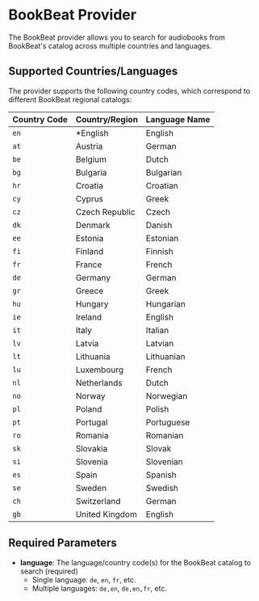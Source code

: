 # BookBeat Provider

The BookBeat provider allows you to search for audiobooks from BookBeat's catalog across multiple countries and languages.

## Supported Countries/Languages

The provider supports the following country codes, which correspond to different BookBeat regional catalogs:

| Country Code | Country/Region | Language Name |
| ------------ | -------------- | ------------- |
| `en`         | *English       | English       |
| `at`         | Austria        | German        |
| `be`         | Belgium        | Dutch         |
| `bg`         | Bulgaria       | Bulgarian     |
| `hr`         | Croatia        | Croatian      |
| `cy`         | Cyprus         | Greek         |
| `cz`         | Czech Republic | Czech         |
| `dk`         | Denmark        | Danish        |
| `ee`         | Estonia        | Estonian      |
| `fi`         | Finland        | Finnish       |
| `fr`         | France         | French        |
| `de`         | Germany        | German        |
| `gr`         | Greece         | Greek         |
| `hu`         | Hungary        | Hungarian     |
| `ie`         | Ireland        | English       |
| `it`         | Italy          | Italian       |
| `lv`         | Latvia         | Latvian       |
| `lt`         | Lithuania      | Lithuanian    |
| `lu`         | Luxembourg     | French        |
| `nl`         | Netherlands    | Dutch         |
| `no`         | Norway         | Norwegian     |
| `pl`         | Poland         | Polish        |
| `pt`         | Portugal       | Portuguese    |
| `ro`         | Romania        | Romanian      |
| `sk`         | Slovakia       | Slovak        |
| `si`         | Slovenia       | Slovenian     |
| `es`         | Spain          | Spanish       |
| `se`         | Sweden         | Swedish       |
| `ch`         | Switzerland    | German        |
| `gb`         | United Kingdom | English       |

## Required Parameters

- **language**: The language/country code(s) for the BookBeat catalog to search (required)
  - Single language: `de`, `en`, `fr`, etc.
  - Multiple languages: `de,en`, `de,en,fr`, etc.
